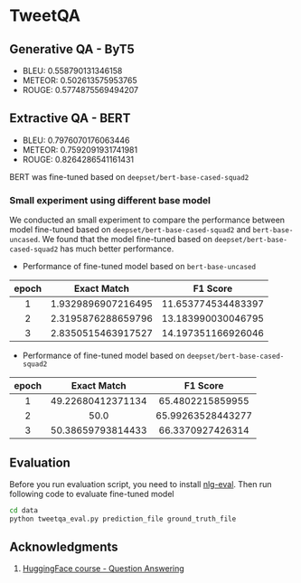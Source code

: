 # TweetQA

## Generative QA - ByT5

* BLEU: 0.558790131346158  
* METEOR: 0.502613575953765  
* ROUGE: 0.5774875569494207

## Extractive QA - BERT

* BLEU: 0.7976070176063446  
* METEOR: 0.7592091931741981  
* ROUGE: 0.8264286541161431

BERT was fine-tuned based on `deepset/bert-base-cased-squad2`

### Small experiment using different base model

We conducted an small experiment to compare the performance between model fine-tuned based on `deepset/bert-base-cased-squad2` and `bert-base-uncased`. We found that the model fine-tuned based on `deepset/bert-base-cased-squad2` has much better performance.  

* Performance of fine-tuned model based on `bert-base-uncased`
  
| **epoch** | **Exact Match** | **F1 Score** |
| :---: | :---: | :---:|
| 1 | 1.9329896907216495 | 11.653774534483397 |
| 2 | 2.3195876288659796 | 13.183990030046795 |
| 3 | 2.8350515463917527 | 14.197351166926046 |

* Performance of fine-tuned model based on `deepset/bert-base-cased-squad2`
  
| **epoch** | **Exact Match** | **F1 Score** |
| :---: | :---: | :---:|
| 1 | 49.22680412371134 | 65.4802215859955 |
| 2 | 50.0 | 65.99263528443277 |
| 3 | 50.38659793814433 | 66.3370927426314 |

## Evaluation

Before you run evaluation script, you need to install [nlg-eval](https://github.com/Maluuba/nlg-eval). Then run following code to evaluate fine-tuned model

```bash
cd data
python tweetqa_eval.py prediction_file ground_truth_file
```

## Acknowledgments

1. [HuggingFace course - Question Answering](https://huggingface.co/course/chapter7/7?fw=pt)
